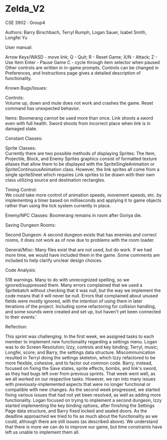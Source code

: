 # Zelda_V2

CSE 3902 : Group4

Authors: Barry Birschbach, Terryl Rumph, Logan Sauer, Isabel Smith, Longfei Yu

User manual:

Arrow Keys/WASD - move link;
Q - Quit;
R - Reset Game;
X/N - Attack;
Z - Use Item
Enter - Pause Game
C - cycle through item selector when paused
Other controls are written in in-game prompts.
Controls can be changed in Preferences, and Instructions page gives a detailed description of functionality.


Known Bugs/Issues:

Controls:  
Volume up, down and mute does not work and crashes the game. Reset command has unexpected behavior.

Items:
Boomerang cannot be used more than once. Link shoots a sword even with full health. Sword shoots from incorrect place when link is in damaged state. 

Constant Classes:  

Sprite Classes:  
Currently there are two possible methods of displaying Sprites:  The Item, Projectile, Block, and Enemy Sprites graphics consist of formatted texture atlases that allow them to be displayed with the SpriteSingleAnimation or SpriteContinuousAnimation class.  However, the link sprites all come from a single spriteSheet which requires Link sprites to be drawn with their own class utilizing source and destination rectangles.

Timing Control:  
We could take more control of animation speeds, movement speeds, etc.  by implementing a timer based on milliseconds and applying it to game objects rather than using the tick system currently in place.

Enemy/NPC Classes:
Boomerang remains in room after Goriya die.

Saving Dungeon Rooms:

Second Dungeon:
A second dungeon exists that has enemies and correct rooms, it does not work as of now due to problems with the room loader.

General/Misc:
Many files exist that are not used, but do work. If we had more time, we would have included them in the game. Some comments are included to help clarify unclear design choices.

Code Analysis:

518 warnings. Many to do with unrecognized spelling, so we ignored/suppressed them. Many errors complained that we used a Spritebatch without checking that it was null, but the way we implement the code means that it will never be null. Errors that complained about unused fields were mostly ignored, with the intention of using them in later iterations of the project.  Including some refactoring for collision handling, and some sounds were created and set up, but haven't yet been connected to their events.'

Reflection:

This sprint was challenging. In the first week, we assigned tasks to each member to implement new functionality regarding a settings menu. Logan was to do Screen Resolution; Izzy, controls and key binding; Terryl, music; Longfei, score; and Barry, the settings data structure. Miscommunication resulted in Terryl doing the settings skeleton, which Izzy refactored to be more flexible, cohesive, and to factor out common code. Barry, instead, focused on fixing the Save states, sprite effects, bombs, and link's sword, as they had bugs left over from previous sprints. That week went well, as we all worked on our respective tasks. However, we ran into many issues with previously-implemented aspects that were no longer functional or compatible with new changes. As the second week progressed, we started fixing various issues that had not yet been resolved, as well as adding more functionality. Logan focused on trying to implement a second dungeon, Izzy started implementing the key binding options, after finishing the Settings Page data structure, and Barry fixed locked and sealed doors. As the deadline approached we tried to fix as much about the functionality as we could, although there are still issues (as described above). We understand that there is more we can do to improve our game, but time constraints have left us unable to implement them all. 
